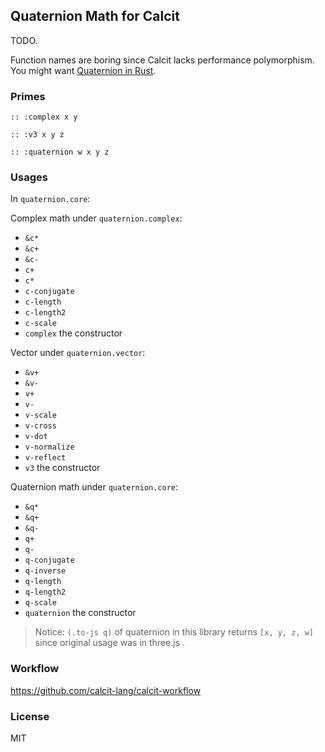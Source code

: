 ## Quaternion Math for Calcit

TODO.

Function names are boring since Calcit lacks performance polymorphism. You might want [Quaternion in Rust](https://github.com/Quatrefoil-GL/quaternions/).

### Primes

```cirru
:: :complex x y

:: :v3 x y z

:: :quaternion w x y z
```

### Usages

In `quaternion.core`:

Complex math under `quaternion.complex`:

- `&c*`
- `&c+`
- `&c-`
- `c+`
- `c*`
- `c-conjugate`
- `c-length`
- `c-length2`
- `c-scale`
- `complex` the constructor

Vector under `quaternion.vector`:

- `&v+`
- `&v-`
- `v+`
- `v-`
- `v-scale`
- `v-cross`
- `v-dot`
- `v-normalize`
- `v-reflect`
- `v3` the constructor

Quaternion math under `quaternion.core`:

- `&q*`
- `&q+`
- `&q-`
- `q+`
- `q-`
- `q-conjugate`
- `q-inverse`
- `q-length`
- `q-length2`
- `q-scale`
- `quaternion` the constructor

> Notice: `(.to-js q)` of quaternion in this library returns `[x, y, z, w]` since original usage was in three.js .

### Workflow

https://github.com/calcit-lang/calcit-workflow

### License

MIT
